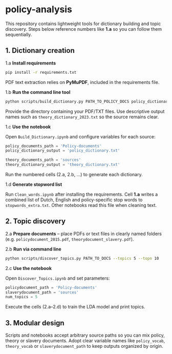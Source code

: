 # policy-analysis

This repository contains lightweight tools for dictionary building and topic discovery. Steps below reference numbers like **1.a** so you can follow them sequentially.

## 1. Dictionary creation

1.a **Install requirements**

```bash
pip install -r requirements.txt
```

PDF text extraction relies on **PyMuPDF**, included in the requirements file.

1.b **Run the command line tool**

```bash
python scripts/build_dictionary.py PATH_TO_POLICY_DOCS policy_dictionary.txt --language dutch --stem
```

Provide the directory containing your PDF/TXT files. Use descriptive output names such as `theory_dictionary_2023.txt` so the source remains clear.

1.c **Use the notebook**

Open `Build_Dictionary.ipynb` and configure variables for each source:

```python
policy_documents_path = 'Policy-documents'
policy_dictionary_output = 'policy_dictionary.txt'

theory_documents_path = 'sources'
theory_dictionary_output = 'theory_dictionary.txt'
```

Run the numbered cells (2.a, 2.b, ...) to generate each dictionary.

1.d **Generate stopword list**

Run `Clean_words.ipynb` after installing the requirements. Cell **1.a** writes a combined list of Dutch, English and policy-specific stop words to `stopwords_extra.txt`. Other notebooks read this file when cleaning text.

## 2. Topic discovery

2.a **Prepare documents** – place PDFs or text files in clearly named folders (e.g. `policydocument_2015.pdf`, `theorydocument_slavery.pdf`).

2.b **Run via command line**

```bash
python scripts/discover_topics.py PATH_TO_DOCS --topics 5 --topn 10
```

2.c **Use the notebook**

Open `Discover_Topics.ipynb` and set parameters:

```python
policydocument_path = 'Policy-documents'
slaverydocument_path = 'sources'
num_topics = 5
```

Execute the cells (2.a–2.d) to train the LDA model and print topics.

## 3. Modular design

Scripts and notebooks accept arbitrary source paths so you can mix policy, theory or slavery documents. Adopt clear variable names like `policy_vocab`, `theory_vocab` or `slaverydocument_path` to keep outputs organized by origin.
